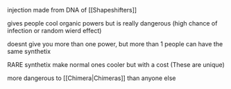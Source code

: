 

injection made from DNA of [[Shapeshifters]]

gives people cool organic powers but is really dangerous (high chance of infection or random wierd effect)

doesnt give you more than one power, but more than 1 people can have the same synthetix


RARE synthetix make normal ones cooler but with a cost (These are unique)


more dangerous to [[Chimera|Chimeras]] than anyone else